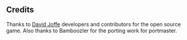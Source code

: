 ## Credits

Thanks to [David Joffe](https://github.com/davidjoffe) developers and contributors for the open source game.  Also thanks to Bamboozler for the porting work for portmaster.

